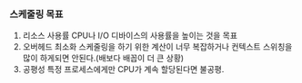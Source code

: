 ### 스케줄링 목표

1. 리소스 사용률
CPU나 I/O 디바이스의 사용률을 높이는 것을 목표
2. 오버헤드 최소화
스케줄링을 하기 위한 계산이 너무 복잡하거나 컨텍스트 스위칭을 많이 하게되면 안된다.(배보다 배꼽이 더 큰 상황)
3. 공평성
특정 프로세스에게만 CPU가 계속 할당된다면 불공평.
